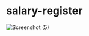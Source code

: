 # salary-register
![Screenshot (5)](https://github.com/sooolji27/salary-register/assets/123902525/60437982-ee36-4a06-ae1c-b9147fa266bb)
